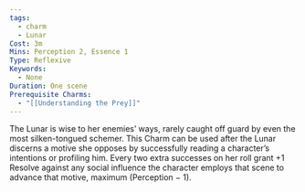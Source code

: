 ```yaml
---
tags:
  - charm
  - Lunar
Cost: 3m
Mins: Perception 2, Essence 1
Type: Reflexive
Keywords:
  - None
Duration: One scene
Prerequisite Charms:
  - "[[Understanding the Prey]]"
---
```

The Lunar is wise to her enemies’ ways, rarely caught off guard by even the most silken-tongued schemer. This Charm can be used after the Lunar discerns a motive she opposes by successfully reading a character’s intentions or profiling him. Every two extra successes on her roll grant +1 Resolve against any social influence the character employs that scene to advance that motive, maximum (Perception − 1).